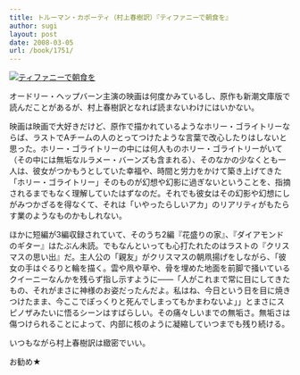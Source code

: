 ```yaml
---
title: トルーマン・カポーティ（村上春樹訳）『ティファニーで朝食を』
author: sugi
layout: post
date: 2008-03-05
url: /book/1751/
---
```

<a href="http://www.amazon.co.jp/exec/obidos/ASIN/4105014072/chezsugi-22/ref=nosim/" name="amazletlink" target="_blank"><img src="http://i2.wp.com/ec2.images-amazon.com/images/I/31xxz%2BKlFxL.SL160.jpg?w=660" alt="ティファニーで朝食を" class="alignleft" data-recalc-dims="1" /></a>

オードリー・ヘップバーン主演の映画は何度かみているし、原作も新潮文庫版で読んだことがあるが、村上春樹訳となれば読まないわけにはいかない。

映画は映画で大好きだけど、原作で描かれているようなホリー・ゴライトリーならば、ラストでAチームの人のとってつけたような言葉で改心したりはしないと思った。ホリー・ゴライトリーの中には何人ものホリー・ゴライトリーがいて（その中には無垢なルラメー・バーンズも含まれる）、そのなかの少なくとも一人は、彼女がつかもうとしていた幸福や、時間と労力をかけて築き上げてきた「ホリー・ゴライトリー」そのものが幻想や幻影に過ぎないということを、指摘されるまでもなく理解していたはずなのだ。それでも彼女はその幻影や幻想にしがみつかざるを得なくて、それは「いやったらしいアカ」のリアリティがもたらす業のようなものかもしれない。

ほかに短編が3編収録されていて、そのうち2編『花盛りの家』、『ダイアモンドのギター』はたぶん未読。でもなんといっても心打たれたのはラストの『クリスマスの思い出』だ。主人公の「親友」がクリスマスの朝凧揚げをしながら、「彼女の手はぐるりと輪を描く。雲や凧や草や、骨を埋めた地面を前脚で掻いているクイーニーなんかを残らず指し示すように――「人がこれまで常に目にしてきたもの、それがまさに神様のお姿だったんだよ。私はね、今日という日を目に焼きつけたまま、今ここでぽっくりと死んでしまってもかまわないよ」」とまさにスピノザみたいに悟るシーンはすばらしい。その痛々しいまでの無垢さ。無垢さは傷つけられることによって、内部に核のように凝縮していつまでも残り続ける。

いつもながら村上春樹訳は緻密でいい。

お勧め★

